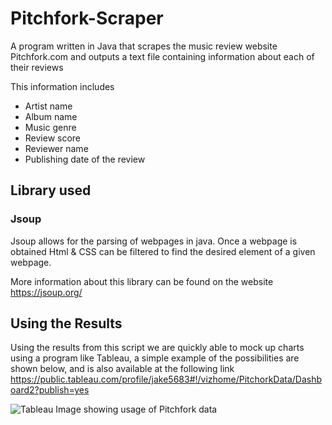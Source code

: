# Pitchfork-Scraper
A program written in Java that scrapes the music review website Pitchfork.com and outputs a text file containing information about each of their reviews

This information includes 

- Artist name
- Album name
- Music genre
- Review score
- Reviewer name
- Publishing date of the review

## Library used

### Jsoup

Jsoup allows for the parsing of webpages in java. Once a webpage is obtained Html & CSS can be filtered to find the desired element of a given webpage. 

More information about this library can be found on the website https://jsoup.org/



## Using the Results

Using the results from this script we are quickly able to mock up charts using a program like Tableau, a simple example of the possibilities are shown below, and is also available at the following link https://public.tableau.com/profile/jake5683#!/vizhome/PitchorkData/Dashboard2?publish=yes

![Tableau Image showing usage of Pitchfork data](https://i.imgur.com/krChZYa.png)


